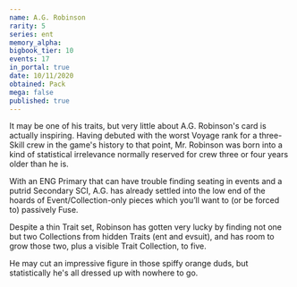```yaml
---
name: A.G. Robinson
rarity: 5
series: ent
memory_alpha:
bigbook_tier: 10
events: 17
in_portal: true
date: 10/11/2020
obtained: Pack
mega: false
published: true
---
```


It may be one of his traits, but very little about A.G. Robinson's card is actually inspiring. Having debuted with the worst Voyage rank for a three-Skill crew in the game's history to that point, Mr. Robinson was born into a kind of statistical irrelevance normally reserved for crew three or four years older than he is.

With an ENG Primary that can have trouble finding seating in events and a putrid Secondary SCI, A.G. has already settled into the low end of the hoards of Event/Collection-only pieces which you’ll want to (or be forced to) passively Fuse. 

Despite a thin Trait set, Robinson has gotten very lucky by finding not one but two Collections from hidden Traits (ent and evsuit), and has room to grow those two, plus a visible Trait Collection, to five.

He may cut an impressive figure in those spiffy orange duds, but statistically he's all dressed up with nowhere to go.
